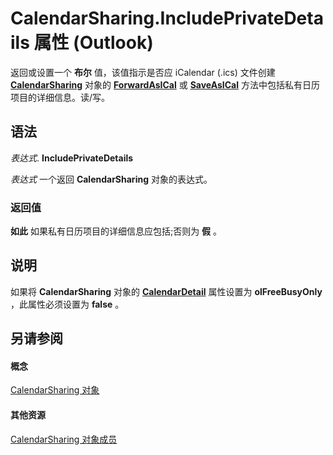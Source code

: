 
# CalendarSharing.IncludePrivateDetails 属性 (Outlook)

返回或设置一个 **布尔** 值，该值指示是否应 iCalendar (.ics) 文件创建 **[CalendarSharing](37a8a15e-51c2-b1a0-7db6-cf2a1f4e8405.md)** 对象的 **[ForwardAsICal](b796a573-784b-6725-535e-fd156a3f233c.md)** 或 **[SaveAsICal](2314f751-77c5-9b95-05fb-c3075f512508.md)** 方法中包括私有日历项目的详细信息。读/写。


## 语法

 _表达式_. **IncludePrivateDetails**

 _表达式_ 一个返回 **CalendarSharing** 对象的表达式。


### 返回值

 **如此** 如果私有日历项目的详细信息应包括;否则为 **假** 。


## 说明

如果将 **CalendarSharing** 对象的 **[CalendarDetail](f3f0ba8d-23db-505f-58c4-6e3a33a468e7.md)** 属性设置为 **olFreeBusyOnly** ，此属性必须设置为 **false** 。


## 另请参阅


#### 概念


[CalendarSharing 对象](37a8a15e-51c2-b1a0-7db6-cf2a1f4e8405.md)
#### 其他资源


[CalendarSharing 对象成员](1b2b6233-9816-e3f2-5924-694ce30cc8ef.md)
